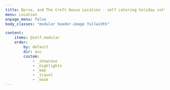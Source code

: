 ```yaml
---
title: Borve, and The Croft House Location - self catering holiday cottage in Harris
menu: Location
onpage_menu: false
body_classes: "modular header-image fullwidth"

content:
    items: @self.modular
    order:
        by: default
        dir: asc
        custom:
            - _showcase
            - _highlights
            - _map
            - _travel
            - _hook
---
```

